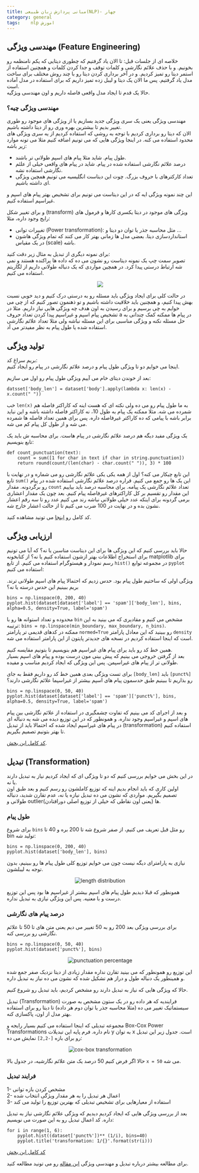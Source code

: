 ```yaml
---
title: مبانی پردازش زبان طبیعی(NLP)- چهار
category: general
tags:    nlp اموزش
---
```


## **مهندسی ویژگی (Feature Engineering)**


خلاصه ای از جلسات قبل: تا الان یاد گرفتیم که چطوری دیتایی که یکم نامنظمه رو بخونیم. و با حذف علائم نگارشی و کلمات توقف و جدا کردن کلمات و همچنین استفاده از استمر دیتا رو تمیز کردیم. و در آخر برداری کردن دیتا رو با چند روش مختلف برای ساخت مدل یاد گرفتیم. پس ما الان یک دیتا و لیبل زده تمیز داریم که برای استفاده در مدل آماده است.<br/>
حالا یک قدم تا ایجاد مدل واقعی فاصله داریم و اون مهندسی ویژگیه.

### مهندسی ویژگی چیه؟

مهندسی ویژگی یعنی یک سری ویژگی جدید بسازیم یا از ویژگی های موجود رو طوری تغییر بدیم تا بیشترین بهره وری رو از دیتا داشته باشیم.<br/>
الان که دیتا رو برداری کردیم با توجه به روشی که استفاده کردیم از یه سری ویژگی های محدود استفاده می کنه. در اینجا ویژگی هایی که می تونیم اضافه کنیم مثلا می تونه موارد زیر باشه:

- طول پیام. شاید مثلا پیام های اسپم طولانی تر باشند.<br/>
- درصد علائم نگارشی استفاده شده در پیام. شاید در پیام های واقعی خیلی از علئم نگارشی استفاده نشه.<br/>
- تعداد کارکترهای با حروف بزرگ. چوت این دیتاست انگلیسیه می تونیم همچین ویژگی ای داشته باشیم.<br/>

این چند نمونه ویژگی ایه که در این دیتاست می تونیم برای تشخیص بهتر پیام های اسپم و غیراسپم استفاده کنیم.

و برای تغییر شکل  (transform) ویژگی های موجود در دیتا یکسری کارها و فرمول های رایج وجود داره، مثلا:

- تغییرات توانی (Power transformation): مثل محاسبه جذر یا توان دو دیتا و ...<br/>
- استانداردسازی دیتا. بعضی مدل ها زمانی بهتر کار می کنند که تمام ویژگی هاشون در یک مقیاس (scale) باشه.

برای نمونه دیگری از تبدیل به مثال زیر دقت کنید:<br/>
تصویر سمت چپ یک نمونه دیتاست رو نشون می ده که داده ها پراکنده هستند و نمی شه ارتباط درستی پیدا کرد. در همچین مواردی که یک دنباله طولانی داریم از لگاریتم استفاده می کنیم.

<div style="text-align:center"><img src="https://raw.githubusercontent.com/spacelover1/NLP-with-Python/main/4-FeatureEngineering/FE_transformation.PNG?token=AEGZAVWA2CDPI5ZWFAG3HVTA6V6WA" /></div>

 
در حالت کلی برای ایجاد ویژگی باید مسئله رو به درستی درک کنیم و دید خوبی نسبت بهش پیدا کنیم، و همچنین باید خلاقیت داشته باشیم و تو ذهنمون تصور کنیم که از چی می خوایم به چی برسیم و برای رسیدن به اون هدف چه ویژگی هایی نیاز داریم. مثلا در تشخیص پیام اسپم و غیراسپم پیدا کردن تعداد حروف a در پیام ها ممکنه کمک چندانی به حل مسئله نکنه و ویژگی مناسبی برای این مسئله نباشه ولی مثلا تعداد علائم نگارشی استفاده شده یا طول پیام به نظر مفیدتر می آد.


## تولید ویژگی 

بریم سراغ کد: <br/>
اینجا می خوایم دو تا ویژگی طول پیام و درصد علائم نگارشی در پیام رو ایجاد کنیم.

بعد از خوندن دیتای خام می آییم ویژگی طول پیام رو اول می سازیم:

    datsset['body_len'] = dataset['body'].apply(lambda x: len(x) - x.count(" "))


خب `len(x)` به ما طول پیام رو می ده ولی نکته ای که هست اینه که کاراکتر فاصله هم شمرده می شه. مثلا ممکنه یک پیام به طول 10، نه کاراکتر فاصله داشته باشه و این نباید برابر باشه با پیامی که ده کاراکتر غیرفاصله داره. پس برای همین تعداد فاصله ها شمرده می شه و از طول کل پیام کم می شه.

یک ویژگی مفید دیگه هم درصد علائم نگارشی در پیام هاست. برای محاسبه ش باید یک تابع بنویسیم:

    def count_punctuation(text):
        count = sum([1 for char in text if char in string.punctuation])
        return round(count/(len(char) - char.count(" ")), 3) * 100

این تابع چیکار می کنه؟ اول از همه یکی یکی علائم نگارشی رو می شماره و در نهایت با تابع `sum()` این یک ها رو جمع می کنیم. قراره درصد علائم نگارشی استفاده شده در پیام رو برگردونه. مقدار `count` تعداد علائم نگارشی یک پیامه. برای محاسبه درصد باید بیاییم این مقدار رو تقسیم بر کل کاراکترهای غیرفاصله پیام کنیم. بعد چون یک مقدار اعشاری برمی گردونه برای اینکه عدد خیلی طولانی نباشه رند می کنیم عدد رو تا سه رقم اعشار نشون بده و در نهایت در 100 ضرب می کنیم تا از حالت اعشار خارج شه.

کد کامل رو [اینجا](https://github.com/spacelover1/NLP-with-Python/blob/main/4-FeatureEngineering/FeatureCreation.ipynb) می تونید مشاهده کنید.



## ارزیابی ویژگی

حالا باید بررسی کنیم که این ویژگی ها برای این دیتاست مناسبن یا نه؟ که آیا می تونیم برای استخراج اطلاعات بهتر ازشون استفاده کنیم یا نه؟ از کتابخونه matplotlib برای رسم نمودار و هیستوگرام استفاده می کنیم. از تابع `hist()` در مجموعه توابع `pyplot` استفاده می کنیم:

ویژگی اولی که ساختیم طول پیام بود. حدس زدیم که احتمالا پیام های اسپم طولانی ترند. بریم ببینیم این حدس درسته یا نه؟


    bins = np.linspace(0, 200, 40)
    pyplot.hist(dataset[dataset['label'] == 'spam']['body_len'], bins, alpha=0.5, density=True, label='spam')

محدوده و تعداد استوانه ها رو با `bin` مشخص می کنیم و مقادیری که می بینید به این ترتیبه: `bins = np.linspace(min_boundary, max_boundary, n_bins)`.<br/>
ممکنه در کدهای قدیمی تر پارامتر `normed=True` رو ببینید که این معادل پارامتر `density` است که اینجا استفاده کردیم در نسخه های جدیدتر پایتون از این پارامتر استفاده می شه.

همین خط کد رو باید یرای پیام های غیراسپم هم بنویسیم تا بتونیم مقایسه کنیم.<br/>
بعد از گرفتن خروجی می بینیم که پیش بینی مون درست بوده و پیام های اسپم بسیار طولانی تر از پیام های غیراسپمن. پس این ویژگی که ایجاد کردیم مناسب و مفیده.

برای تست ویژگی بعدی همین خط کد رو داریم فقط به جای `[body_len]` باید `[punct%]` رو بذاریم تا ببینیم طبق حدسمون پیام های اسپم بیشتر از غیراسپما علائم نگارشی دارند؟

    bins = np.linspace(0, 50, 40)
    pyplot.hist(dataset[dataset['label'] == 'spam']['punct%'], bins, alpha=0.5, density=True, label='spam')
    
و بعد از اجرای کد می بینیم که تفاوت چشمگیری در استفاده از علائم نگارشی بین پیام های اسپم و غیراسپم وجود نداره. و همونطور که در این توزیع دیده می شه یه دنباله ای در پیام های غیراسپم ایجاد شده که احتمالا باید از تبدیل (transformation) استفاده کنیم تا بهتر بتونیم تصمیم بگیریم.


[کد کامل این بخش](https://github.com/spacelover1/NLP-with-Python/blob/main/4-FeatureEngineering/FeatureCreation%26Evaluation.ipynb).


## تبدیل (Transformation)


در این بخش می خوایم بررسی کنیم که دو تا ویژگی ای که ایجاد کردیم نیاز به تبدیل دارند یا نه.<br/>
اولین کاری که باید انجام بدیم اینه که توزیع کاملشون رو رسم کنیم و بعد طبق اون تصمیم بگیریم. مواردی که نشون می ده تبدیل نیازه یا نه، عدم تقارن شدید، دنباله طولانی و outlierها (یعنی اون نقاطی که خیلی از توزیع اصلی دورافتادن).

### طول پیام

برای شروع `bins` رو مثل قبل تعریف می کنیم، از صفر شروع شه تا 200 بره و 40 تا bin تولید شه:

    bins = np.linspace(0, 200, 40)
    pyplot.hist(dataset['body_len'], bins)

نیازی به پارامترای دیگه نیست چون می خوایم توزیع کلی طول پیام ها رو ببینیم، بدون توجه به لیبلشون.

<div style="text-align:center"><img src="https://raw.githubusercontent.com/spacelover1/NLP-with-Python/main/4-FeatureEngineering/length_distribution.PNG" alt="length distribution" /></div>

همونطور که قبلا دیدیم طول پیام های اسپم بیشتر از غیراسپم ها بود پس این توزیع درست و با معنیه. پس این ویژگی نیازی به تبدیل نداره.

### درصد پیام های نگارشی

برای بررسی ویژگی بعد 200 رو به 50 تغییر می دیم یعنی متن های تا 50 تا علائم نگارشی رو بررسی کنه.

    bins = np.linspace(0, 50, 40)
    pyplot.hist(dataset['punct%'], bins)

<div style="text-align:center"><img src="https://raw.githubusercontent.com/spacelover1/NLP-with-Python/main/4-FeatureEngineering/punct_percentage.PNG" alt="punctuation percentage" /></div>

این توزیع رو همونطور که می بینید تقارن نداره مقدار زیادی از دیتا نزدیک صفر جمع شده و همینطور یک دنباله طول و دراز هم تشکیل شده که نشون می ده نیاز به تبدیل داره.


حالا که ویژگی هایی که نیاز به تبدیل دارند رو مشخص کردیم، باید تبدیل رو شروع کنیم.

تبدیل (Transformation) فرایندیه که هر داده رو در یک ستون مشخص به صورت سیستماتیک تغییر می ده (مثلا محاسبه جذر یا توان دوم هر داده) تا دیتا رو برای استفاده بهتر مدل از اون، پاکسازی کنه.


مجموعه تبدیلی که اینجا استفاده می کنیم بسیار رایجه و Box-Cox Power Transformations نام داره. فرم پایه این تبدیلات y به توان x است. جدول زیر این تبدیل رو برای بازه `[-2,2]` نمایش می ده:


<div style="text-align:center"><img src="https://raw.githubusercontent.com/spacelover1/NLP-with-Python/main/4-FeatureEngineering/cox-box-transformation.PNG" alt="cox-box transformation" /></div>

حالا اگر فرض کنیم 50 درصد یک متن علائم نگارشیه، در جدول بالا `x = 50` می شه. 

### فرایند تبدیل 

1- مشخص کردن بازه توانی <br/>
2- اعمال هر تبدیل را به هر مقدار ویژگی انتخاب شده<br/>
3- استفاده از معیارهایی برای تشخیص تبدیلی که بهترین توزیع را تولید می کند 

بعد از بررسی ویژگی هایی که ایجاد کردیم دیدیم که ویژگی علائم نگارشی نیاز به تبدیل داره. کد اعمال تبدیل رو به این صورت می نویسیم:


    for i in range(1, 6):
        pyplot.hist((dataset['punct%'])** (1/i), bins=40)
        pyplot.title('transformation: 1/{}'.format(str(i)))

[کد کامل این بخش](https://github.com/spacelover1/NLP-with-Python/blob/main/4-FeatureEngineering/featureEngineering_transformation.ipynb)


برای مطالعه بیشتر درباره تبدیل و مهندسی ویژگی [این مقاله](https://towardsdatascience.com/data-transformation-and-feature-engineering-e3c7dfbb4899) رو می تونید مطالعه کنید.












